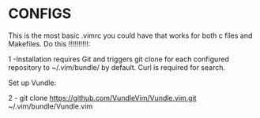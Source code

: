 # CONFIGS
This is the most basic .vimrc you could have that works for both c files and Makefiles.
Do this !!!!!!!!!!:

 1 -Installation requires Git and triggers git clone for each configured repository to ~/.vim/bundle/ by default. Curl is required for search.

Set up Vundle:

 2 - git clone https://github.com/VundleVim/Vundle.vim.git ~/.vim/bundle/Vundle.vim
